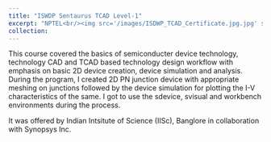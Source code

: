 ```yaml
---
title: "ISWDP Sentaurus TCAD Level-1"
excerpt: "NPTEL<br/><img src='/images/ISDWP_TCAD_Certificate.jpg.jpg' style='width: 400px;'>"
collection: 
---
```


This course covered the basics of semiconducter device technology, technology CAD and TCAD based technology design workflow with
emphasis on basic 2D device creation, device simulation and analysis. During the program, I created 2D PN junction device with appropriate
meshing on junctions followed by the device simulation for plotting the I-V characteristics of the same. I got to use the sdevice, svisual
and workbench environments during the process.

It was offered by Indian Intsitute of Science (IISc), Banglore in collaboration with Synopsys Inc.

